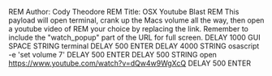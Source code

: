 REM Author: Cody Theodore
REM Title: OSX Youtube Blast
REM This payload will open terminal, crank up the Macs volume all the way, then open a youtube video of
REM your choice by replacing the link. Remember to include the "watch_popup" part of the URL for full screen.
DELAY 1000
GUI SPACE
STRING terminal
DELAY 500
ENTER
DELAY 4000
STRING osascript -e 'set volume 7'
DELAY 500
ENTER
DELAY 500
STRING open https://www.youtube.com/watch?v=dQw4w9WgXcQ
DELAY 500
ENTER